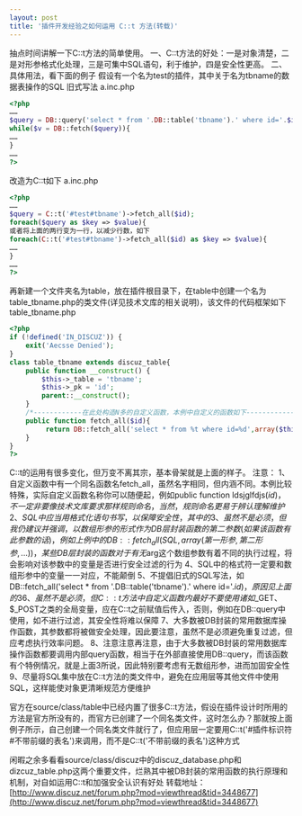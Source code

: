 ```yaml
---
layout: post
title: '插件开发经验之如何运用 C::t 方法(转载)'
---
```

抽点时间讲解一下C::t方法的简单使用。
一、C::t方法的好处：一是对象清楚，二是对形参格式化处理，三是可集中SQL语句，利于维护，四是安全性更高。
二、具体用法，看下面的例子
假设有一个名为test的插件，其中关于名为tbname的数据表操作的SQL
旧式写法
a.inc.php

```php
<?php
……
$query = DB::query('select * from '.DB::table('tbname').' where id='.$id);
while($v = DB::fetch($query)){
……
}
……
?>
```

改造为C::t如下
a.inc.php

```php
<?php
……
$query = C::t('#test#tbname')->fetch_all($id);
foreach($query as $key => $value){
或者将上面的两行变为一行，以减少行数，如下
foreach(C::t('#test#tbname')->fetch_all($id) as $key => $value){
……
}
……
?>
```

再新建一个文件夹名为table，放在插件根目录下，在table中创建一个名为table_tbname.php的类文件(详见技术文库的相关说明)，该文件的代码框架如下
table_tbname.php

```php
<?php
if (!defined('IN_DISCUZ')) {
    exit('Aecsse Denied');
}
class table_tbname extends discuz_table{
    public function __construct() {
        $this->_table = 'tbname';
        $this->_pk = 'id';
        parent::__construct();
    }
    /*------------在此处构造N多的自定义函数，本例中自定义的函数如下-------------*/
    public function fetch_all($id){
         return DB::fetch_all('select * from %t where id=%d',array($this->_table,$id));
    }
}
?>
```


C::t的运用有很多变化，但万变不离其宗，基本骨架就是上面的样子。
注意：
1、自定义函数中有一个同名函数名fetch_all，虽然名字相同，但内涵不同。本例比较特殊，实际自定义函数名称你可以随便起，例如public function ldsjglfdjs($id)，不一定非要像技术文库要求那样规则命名，当然，规则命名更易于辨认理解维护
2、SQL中应当用格式化语句书写，以保障安全性，其中的%t代表了对数据表名的格式化，%d代表了对%id的格式化，其中的含义请查询技术文库"源DB类的改进"，以了解掌握都有哪些格式符及其意义并加以运用。这里要特别注意%s和%i的区别，涉及安全处理问题
3、虽然不是必须，但我仍建议并强调，以数组形参的形式作为DB层封装函数的第二参数(如果该函数有此参数的话)，例如上例中的DB::fetch_all(SQL,array(第一形参,第二形参,...))，某些DB层封装的函数对于有无$arg这个数组参数有着不同的执行过程，将会影响对该参数中的变量是否进行安全过滤的行为
4、SQL中的格式符一定要和数组形参中的变量一一对应，不能颠倒
5、不提倡旧式的SQL写法，如DB::fetch_all('select * from '.DB::table('tbname').' where id='.$id)，原因见上面的3
6、虽然不是必须，但C::t方法中自定义函数内最好不要使用诸如$_GET、$_POST之类的全局变量，应在C::t之前赋值后传入，否则，例如在DB::query中使用，如不进行过滤，其安全性将难以保障
7、大多数被DB封装的常用数据库操作函数，其参数都将被做安全处理，因此要注意，虽然不是必须避免重复过滤，但应考虑执行效率问题。
8、注意注意再注意，由于大多数被DB封装的常用数据库操作函数都要调用内部query函数，相当于在外部直接使用DB::query，而该函数有个特例情况，就是上面3所说，因此特别要考虑有无数组形参，进而加固安全性
9、尽量将SQL集中放在C::t方法的类文件中，避免在应用层等其他文件中使用SQL，这样能使对象更清晰规范方便维护

官方在source/class/table中已经内置了很多C::t方法，假设在插件设计时所用的方法是官方所没有的，而官方已创建了一个同名类文件，这时怎么办？那就按上面例子所示，自己创建一个同名类文件就行了，但应用层一定要用C::t('#插件标识符#不带前缀的表名')来调用，而不是C::t('不带前缀的表名')这种方式

闲暇之余多看看source/class/discuz中的discuz_database.php和dizcuz_table.php这两个重要文件，烂熟其中被DB封装的常用函数的执行原理和机制，对自如运用C::t和加强安全认识有好处
转载地址：[http://www.discuz.net/forum.php?mod=viewthread&tid=3448677](http://www.discuz.net/forum.php?mod=viewthread&tid=3448677)
